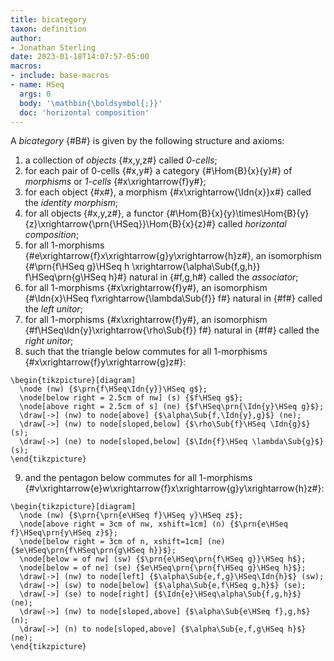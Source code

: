 ```yaml
---
title: bicategory
taxon: definition
author:
- Jonathan Sterling
date: 2023-01-18T14:07:57-05:00
macros:
- include: base-macros
- name: HSeq
  args: 0
  body: '\mathbin{\boldsymbol{;}}'
  doc: 'horizontal composition'
---
```


A *bicategory* {#B#} is given by the following structure and axioms:
1. a collection of *objects* {#x,y,z#} called *0-cells*;
2. for each pair of 0-cells {#x,y#} a category {#\Hom{B}{x}{y}#} of *morphisms* or *1-cells* {#x\xrightarrow{f}y#};
3. for each object {#x#}, a morphism {#x\xrightarrow{\Idn{x}}x#} called the *identity morphism*;
4. for all objects {#x,y,z#}, a functor {#\Hom{B}{x}{y}\times\Hom{B}{y}{z}\xrightarrow{\prn{\HSeq}}\Hom{B}{x}{z}#} called *horizontal composition*;
5. for all 1-morphisms {#e\xrightarrow{f}x\xrightarrow{g}y\xrightarrow{h}z#}, an isomorphism {#\prn{f\HSeq g}\HSeq h \xrightarrow{\alpha\Sub{f,g,h}} f\HSeq\prn{g\HSeq h}#} natural in {#f,g,h#} called the *associator*;
6. for all 1-morphisms {#x\xrightarrow{f}y#}, an isomorphism {#\Idn{x}\HSeq f\xrightarrow{\lambda\Sub{f}} f#} natural in {#f#} called the *left unitor*;
7. for all 1-morphisms {#x\xrightarrow{f}y#}, an isomorphism {#f\HSeq\Idn{y}\xrightarrow{\rho\Sub{f}} f#} natural in {#f#} called the *right unitor*;
8. such that the triangle below commutes for all 1-morphisms {#x\xrightarrow{f}y\xrightarrow{g}z#}:
  ```render-latex
  \begin{tikzpicture}[diagram]
    \node (nw) {$\prn{f\HSeq\Idn{y}}\HSeq g$};
    \node[below right = 2.5cm of nw] (s) {$f\HSeq g$};
    \node[above right = 2.5cm of s] (ne) {$f\HSeq\prn{\Idn{y}\HSeq g}$};
    \draw[->] (nw) to node[above] {$\alpha\Sub{f,\Idn{y},g}$} (ne);
    \draw[->] (nw) to node[sloped,below] {$\rho\Sub{f}\HSeq \Idn{g}$} (s);
    \draw[->] (ne) to node[sloped,below] {$\Idn{f}\HSeq \lambda\Sub{g}$} (s);
  \end{tikzpicture}
  ```
9. and the pentagon below commutes for all 1-morphisms {#v\xrightarrow{e}w\xrightarrow{f}x\xrightarrow{g}y\xrightarrow{h}z#}:
  ```render-latex
  \begin{tikzpicture}[diagram]
    \node (nw) {$\prn{\prn{e\HSeq f}\HSeq y}\HSeq z$};
    \node[above right = 3cm of nw, xshift=1cm] (n) {$\prn{e\HSeq f}\HSeq\prn{y\HSeq z}$};
    \node[below right = 3cm of n, xshift=1cm] (ne) {$e\HSeq\prn{f\HSeq\prn{g\HSeq h}}$};
    \node[below = of nw] (sw) {$\prn{e\HSeq\prn{f\HSeq g}}\HSeq h$};
    \node[below = of ne] (se) {$e\HSeq\prn{\prn{f\HSeq g}\HSeq h}$};
    \draw[->] (nw) to node[left] {$\alpha\Sub{e,f,g}\HSeq\Idn{h}$} (sw);
    \draw[->] (sw) to node[below] {$\alpha\Sub{e,f\HSeq g,h}$} (se);
    \draw[->] (se) to node[right] {$\Idn{e}\HSeq\alpha\Sub{f,g,h}$} (ne);
    \draw[->] (nw) to node[sloped,above] {$\alpha\Sub{e\HSeq f},g,h$} (n);
    \draw[->] (n) to node[sloped,above] {$\alpha\Sub{e,f,g\HSeq h}$} (ne);
  \end{tikzpicture}
  ```

